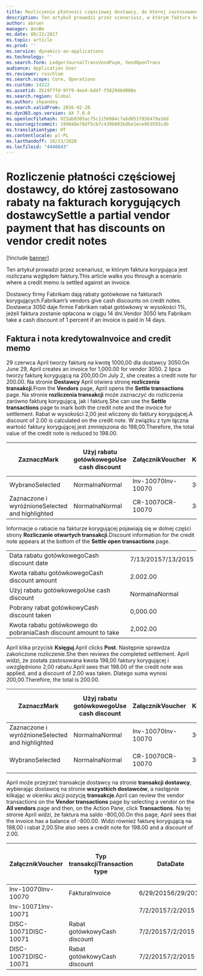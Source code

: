 ```yaml
---
title: Rozliczenie płatności częściowej dostawcy, do której zastosowano rabaty na fakturach korygujących dostawcy
description: Ten artykuł prowadzi przez scenariusz, w którym faktura korygująca jest rozliczana względem faktury.
author: abruer
manager: AnnBe
ms.date: 08/22/2017
ms.topic: article
ms.prod: ''
ms.service: dynamics-ax-applications
ms.technology: ''
ms.search.form: LedgerJournalTransVendPaym, VendOpenTrans
audience: Application User
ms.reviewer: roschlom
ms.search.scope: Core, Operations
ms.custom: 14222
ms.assetid: 2b19f7fd-9ff9-4ee4-bddf-f582946d008e
ms.search.region: Global
ms.author: shpandey
ms.search.validFrom: 2016-02-28
ms.dyn365.ops.version: AX 7.0.0
ms.openlocfilehash: 923ab0305ac75c1156984c7a6d051f036479a16d
ms.sourcegitcommit: 199848e78df5cb7c439b001bdbe1ece963593cdb
ms.translationtype: HT
ms.contentlocale: pl-PL
ms.lasthandoff: 10/13/2020
ms.locfileid: "4446643"
---
```

# <a name="settle-a-partial-vendor-payment-that-has-discounts-on-vendor-credit-notes"></a><span data-ttu-id="a236a-103">Rozliczenie płatności częściowej dostawcy, do której zastosowano rabaty na fakturach korygujących dostawcy</span><span class="sxs-lookup"><span data-stu-id="a236a-103">Settle a partial vendor payment that has discounts on vendor credit notes</span></span>

[!include [banner](../includes/banner.md)]

<span data-ttu-id="a236a-104">Ten artykuł prowadzi przez scenariusz, w którym faktura korygująca jest rozliczana względem faktury.</span><span class="sxs-lookup"><span data-stu-id="a236a-104">This article walks you through a scenario where a credit memo is settled against an invoice.</span></span>

<span data-ttu-id="a236a-105">Dostawcy firmy Fabrikam dają rabaty gotówkowe na fakturach korygujących.</span><span class="sxs-lookup"><span data-stu-id="a236a-105">Fabrikam’s vendors give cash discounts on credit notes.</span></span> <span data-ttu-id="a236a-106">Dostawca 3050 daje firmie Fabrikam rabat gotówkowy w wysokości 1%, jeżeli faktura zostanie opłacona w ciągu 14 dni.</span><span class="sxs-lookup"><span data-stu-id="a236a-106">Vendor 3050 lets Fabrikam take a cash discount of 1 percent if an invoice is paid in 14 days.</span></span>

## <a name="invoice-and-credit-memo"></a><span data-ttu-id="a236a-107">Faktura i nota kredytowa</span><span class="sxs-lookup"><span data-stu-id="a236a-107">Invoice and credit memo</span></span>
<span data-ttu-id="a236a-108">29 czerwca April tworzy fakturę na kwotę 1000,00 dla dostawcy 3050.</span><span class="sxs-lookup"><span data-stu-id="a236a-108">On June 29, April creates an invoice for 1,000.00 for vendor 3050.</span></span> <span data-ttu-id="a236a-109">2 lipca tworzy fakturę korygującą na 200,00.</span><span class="sxs-lookup"><span data-stu-id="a236a-109">On July 2, she creates a credit note for 200.00.</span></span> <span data-ttu-id="a236a-110">Na stronie **Dostawcy** April otwiera stronę **rozliczenia transakcji**.</span><span class="sxs-lookup"><span data-stu-id="a236a-110">From the **Vendors** page, April opens the **Settle transactions** page.</span></span> <span data-ttu-id="a236a-111">Na stronie **rozliczenia transakcji** może zaznaczyć do rozliczenia zarówno fakturę korygującą, jak i fakturę.</span><span class="sxs-lookup"><span data-stu-id="a236a-111">She can use the **Settle transactions** page to mark both the credit note and the invoice for settlement.</span></span> <span data-ttu-id="a236a-112">Rabat w wysokości 2,00 jest wliczony do faktury korygującej.</span><span class="sxs-lookup"><span data-stu-id="a236a-112">A discount of 2.00 is calculated on the credit note.</span></span> <span data-ttu-id="a236a-113">W związku z tym łączna wartość faktury korygującej jest zmniejszona do 198,00.</span><span class="sxs-lookup"><span data-stu-id="a236a-113">Therefore, the total value of the credit note is reduced to 198.00.</span></span>

| <span data-ttu-id="a236a-114">Zaznacz</span><span class="sxs-lookup"><span data-stu-id="a236a-114">Mark</span></span>                     | <span data-ttu-id="a236a-115">Użyj rabatu gotówkowego</span><span class="sxs-lookup"><span data-stu-id="a236a-115">Use cash discount</span></span> | <span data-ttu-id="a236a-116">Załącznik</span><span class="sxs-lookup"><span data-stu-id="a236a-116">Voucher</span></span>   | <span data-ttu-id="a236a-117">Konto</span><span class="sxs-lookup"><span data-stu-id="a236a-117">Account</span></span> | <span data-ttu-id="a236a-118">Data</span><span class="sxs-lookup"><span data-stu-id="a236a-118">Date</span></span>      | <span data-ttu-id="a236a-119">Data wymagalności</span><span class="sxs-lookup"><span data-stu-id="a236a-119">Due date</span></span>  | <span data-ttu-id="a236a-120">Faktura</span><span class="sxs-lookup"><span data-stu-id="a236a-120">Invoice</span></span> | <span data-ttu-id="a236a-121">Kwota w walucie transakcji</span><span class="sxs-lookup"><span data-stu-id="a236a-121">Amount in transaction currency</span></span> | <span data-ttu-id="a236a-122">Waluta</span><span class="sxs-lookup"><span data-stu-id="a236a-122">Currency</span></span> | <span data-ttu-id="a236a-123">Kwota do rozliczenia</span><span class="sxs-lookup"><span data-stu-id="a236a-123">Amount to settle</span></span> |
|--------------------------|-------------------|-----------|---------|-----------|-----------|---------|--------------------------------|----------|------------------|
| <span data-ttu-id="a236a-124">Wybrano</span><span class="sxs-lookup"><span data-stu-id="a236a-124">Selected</span></span>                 | <span data-ttu-id="a236a-125">Normalna</span><span class="sxs-lookup"><span data-stu-id="a236a-125">Normal</span></span>            | <span data-ttu-id="a236a-126">Inv-10070</span><span class="sxs-lookup"><span data-stu-id="a236a-126">Inv-10070</span></span> | <span data-ttu-id="a236a-127">3050</span><span class="sxs-lookup"><span data-stu-id="a236a-127">3050</span></span>    | <span data-ttu-id="a236a-128">6/29/2015</span><span class="sxs-lookup"><span data-stu-id="a236a-128">6/29/2015</span></span> | <span data-ttu-id="a236a-129">7/29/2015</span><span class="sxs-lookup"><span data-stu-id="a236a-129">7/29/2015</span></span> | <span data-ttu-id="a236a-130">10070</span><span class="sxs-lookup"><span data-stu-id="a236a-130">10070</span></span>   | <span data-ttu-id="a236a-131">-1000,00</span><span class="sxs-lookup"><span data-stu-id="a236a-131">-1,000.00</span></span>                      | <span data-ttu-id="a236a-132">USD</span><span class="sxs-lookup"><span data-stu-id="a236a-132">USD</span></span>      | <span data-ttu-id="a236a-133">-990,00</span><span class="sxs-lookup"><span data-stu-id="a236a-133">-990.00</span></span>          |
| <span data-ttu-id="a236a-134">Zaznaczone i wyróżnione</span><span class="sxs-lookup"><span data-stu-id="a236a-134">Selected and highlighted</span></span> | <span data-ttu-id="a236a-135">Normalna</span><span class="sxs-lookup"><span data-stu-id="a236a-135">Normal</span></span>            | <span data-ttu-id="a236a-136">CR-10070</span><span class="sxs-lookup"><span data-stu-id="a236a-136">CR-10070</span></span>  | <span data-ttu-id="a236a-137">3050</span><span class="sxs-lookup"><span data-stu-id="a236a-137">3050</span></span>    | <span data-ttu-id="a236a-138">7/2/2015</span><span class="sxs-lookup"><span data-stu-id="a236a-138">7/2/2015</span></span>  | <span data-ttu-id="a236a-139">7/29/2015</span><span class="sxs-lookup"><span data-stu-id="a236a-139">7/29/2015</span></span> |         | <span data-ttu-id="a236a-140">200,00</span><span class="sxs-lookup"><span data-stu-id="a236a-140">200.00</span></span>                         | <span data-ttu-id="a236a-141">USD</span><span class="sxs-lookup"><span data-stu-id="a236a-141">USD</span></span>      | <span data-ttu-id="a236a-142">198,00</span><span class="sxs-lookup"><span data-stu-id="a236a-142">198.00</span></span>           |

<span data-ttu-id="a236a-143">Informacje o rabacie na fakturze korygującej pojawiają się w dolnej części strony **Rozliczanie otwartych transakcji**.</span><span class="sxs-lookup"><span data-stu-id="a236a-143">Discount information for the credit note appears at the bottom of the **Settle open transactions** page.</span></span>

|                              |           |
|------------------------------|-----------|
| <span data-ttu-id="a236a-144">Data rabatu gotówkowego</span><span class="sxs-lookup"><span data-stu-id="a236a-144">Cash discount date</span></span>           | <span data-ttu-id="a236a-145">7/13/2015</span><span class="sxs-lookup"><span data-stu-id="a236a-145">7/13/2015</span></span> |
| <span data-ttu-id="a236a-146">Kwota rabatu gotówkowego</span><span class="sxs-lookup"><span data-stu-id="a236a-146">Cash discount amount</span></span>         | <span data-ttu-id="a236a-147">2.00</span><span class="sxs-lookup"><span data-stu-id="a236a-147">2.00</span></span>      |
| <span data-ttu-id="a236a-148">Użyj rabatu gotówkowego</span><span class="sxs-lookup"><span data-stu-id="a236a-148">Use cash discount</span></span>            | <span data-ttu-id="a236a-149">Normalna</span><span class="sxs-lookup"><span data-stu-id="a236a-149">Normal</span></span>    |
| <span data-ttu-id="a236a-150">Pobrany rabat gotówkowy</span><span class="sxs-lookup"><span data-stu-id="a236a-150">Cash discount taken</span></span>          | <span data-ttu-id="a236a-151">0,00</span><span class="sxs-lookup"><span data-stu-id="a236a-151">0.00</span></span>      |
| <span data-ttu-id="a236a-152">Kwota rabatu gotówkowego do pobrania</span><span class="sxs-lookup"><span data-stu-id="a236a-152">Cash discount amount to take</span></span> | <span data-ttu-id="a236a-153">2,00</span><span class="sxs-lookup"><span data-stu-id="a236a-153">2.00</span></span>      |

<span data-ttu-id="a236a-154">April klika przycisk **Księguj**.</span><span class="sxs-lookup"><span data-stu-id="a236a-154">April clicks **Post**.</span></span> <span data-ttu-id="a236a-155">Następnie sprawdza zakończone rozliczenie.</span><span class="sxs-lookup"><span data-stu-id="a236a-155">She then reviews the completed settlement.</span></span> <span data-ttu-id="a236a-156">April widzi, że została zastosowana kwota 198,00 faktury korygującej i uwzględniono 2,00 rabatu.</span><span class="sxs-lookup"><span data-stu-id="a236a-156">April sees that 198.00 of the credit note was applied, and a discount of 2.00 was taken.</span></span> <span data-ttu-id="a236a-157">Dlatego suma wynosi 200,00.</span><span class="sxs-lookup"><span data-stu-id="a236a-157">Therefore, the total is 200.00.</span></span>

| <span data-ttu-id="a236a-158">Zaznacz</span><span class="sxs-lookup"><span data-stu-id="a236a-158">Mark</span></span>                     | <span data-ttu-id="a236a-159">Użyj rabatu gotówkowego</span><span class="sxs-lookup"><span data-stu-id="a236a-159">Use cash discount</span></span> | <span data-ttu-id="a236a-160">Załącznik</span><span class="sxs-lookup"><span data-stu-id="a236a-160">Voucher</span></span>   | <span data-ttu-id="a236a-161">Konto</span><span class="sxs-lookup"><span data-stu-id="a236a-161">Account</span></span> | <span data-ttu-id="a236a-162">Data</span><span class="sxs-lookup"><span data-stu-id="a236a-162">Date</span></span>      | <span data-ttu-id="a236a-163">Data wymagalności</span><span class="sxs-lookup"><span data-stu-id="a236a-163">Due date</span></span>  | <span data-ttu-id="a236a-164">Faktura</span><span class="sxs-lookup"><span data-stu-id="a236a-164">Invoice</span></span>  | <span data-ttu-id="a236a-165">Kwota w walucie transakcji</span><span class="sxs-lookup"><span data-stu-id="a236a-165">Amount in transaction currency</span></span> | <span data-ttu-id="a236a-166">Waluta</span><span class="sxs-lookup"><span data-stu-id="a236a-166">Currency</span></span> | <span data-ttu-id="a236a-167">Kwota do rozliczenia</span><span class="sxs-lookup"><span data-stu-id="a236a-167">Amount to settle</span></span> |
|--------------------------|-------------------|-----------|---------|-----------|-----------|----------|--------------------------------|----------|------------------|
| <span data-ttu-id="a236a-168">Zaznaczone i wyróżnione</span><span class="sxs-lookup"><span data-stu-id="a236a-168">Selected and highlighted</span></span> | <span data-ttu-id="a236a-169">Normalna</span><span class="sxs-lookup"><span data-stu-id="a236a-169">Normal</span></span>            | <span data-ttu-id="a236a-170">Inv-10070</span><span class="sxs-lookup"><span data-stu-id="a236a-170">Inv-10070</span></span> | <span data-ttu-id="a236a-171">3050</span><span class="sxs-lookup"><span data-stu-id="a236a-171">3050</span></span>    | <span data-ttu-id="a236a-172">6/29/2015</span><span class="sxs-lookup"><span data-stu-id="a236a-172">6/29/2015</span></span> | <span data-ttu-id="a236a-173">7/29/2015</span><span class="sxs-lookup"><span data-stu-id="a236a-173">7/29/2015</span></span> | <span data-ttu-id="a236a-174">10070</span><span class="sxs-lookup"><span data-stu-id="a236a-174">10070</span></span>    | <span data-ttu-id="a236a-175">-1000,00</span><span class="sxs-lookup"><span data-stu-id="a236a-175">-1,000.00</span></span>                      | <span data-ttu-id="a236a-176">USD</span><span class="sxs-lookup"><span data-stu-id="a236a-176">USD</span></span>      | <span data-ttu-id="a236a-177">-200,00</span><span class="sxs-lookup"><span data-stu-id="a236a-177">-200.00</span></span>          |
| <span data-ttu-id="a236a-178">Wybrano</span><span class="sxs-lookup"><span data-stu-id="a236a-178">Selected</span></span>                 | <span data-ttu-id="a236a-179">Normalna</span><span class="sxs-lookup"><span data-stu-id="a236a-179">Normal</span></span>            | <span data-ttu-id="a236a-180">CR-10070</span><span class="sxs-lookup"><span data-stu-id="a236a-180">CR-10070</span></span>  | <span data-ttu-id="a236a-181">3050</span><span class="sxs-lookup"><span data-stu-id="a236a-181">3050</span></span>    | <span data-ttu-id="a236a-182">7/2/2015</span><span class="sxs-lookup"><span data-stu-id="a236a-182">7/2/2015</span></span>  | <span data-ttu-id="a236a-183">7/29/2015</span><span class="sxs-lookup"><span data-stu-id="a236a-183">7/29/2015</span></span> | <span data-ttu-id="a236a-184">CR-10070</span><span class="sxs-lookup"><span data-stu-id="a236a-184">CR-10070</span></span> | <span data-ttu-id="a236a-185">200,00</span><span class="sxs-lookup"><span data-stu-id="a236a-185">200.00</span></span>                         | <span data-ttu-id="a236a-186">USD</span><span class="sxs-lookup"><span data-stu-id="a236a-186">USD</span></span>      | <span data-ttu-id="a236a-187">198,00</span><span class="sxs-lookup"><span data-stu-id="a236a-187">198.00</span></span>           |

<span data-ttu-id="a236a-188">April może przejrzeć transakcje dostawcy na stronie **transakcji dostawcy**, wybierając dostawcę na stronie **wszystkich dostawców**, a następnie klikając w okienku akcji pozycję **transakcje**.</span><span class="sxs-lookup"><span data-stu-id="a236a-188">April can review the vendor transactions on the **Vendor transactions** page by selecting a vendor on the **All vendors** page and then, on the Action Pane, click **Transactions**.</span></span> <span data-ttu-id="a236a-189">Na tej stronie April widzi, że faktura ma saldo -800,00.</span><span class="sxs-lookup"><span data-stu-id="a236a-189">On this page, April sees that the invoice has a balance of -800.00.</span></span> <span data-ttu-id="a236a-190">Widzi również fakturę korygującą na 198,00 i rabat 2,00.</span><span class="sxs-lookup"><span data-stu-id="a236a-190">She also sees a credit note for 198.00 and a discount of 2.00.</span></span>

| <span data-ttu-id="a236a-191">Załącznik</span><span class="sxs-lookup"><span data-stu-id="a236a-191">Voucher</span></span>    | <span data-ttu-id="a236a-192">Typ transakcji</span><span class="sxs-lookup"><span data-stu-id="a236a-192">Transaction type</span></span> | <span data-ttu-id="a236a-193">Data</span><span class="sxs-lookup"><span data-stu-id="a236a-193">Date</span></span>      | <span data-ttu-id="a236a-194">Faktura</span><span class="sxs-lookup"><span data-stu-id="a236a-194">Invoice</span></span> | <span data-ttu-id="a236a-195">Kwota debetu w walucie transakcji</span><span class="sxs-lookup"><span data-stu-id="a236a-195">Amount in transaction currency debit</span></span> | <span data-ttu-id="a236a-196">Kwota kredytu w walucie transakcji</span><span class="sxs-lookup"><span data-stu-id="a236a-196">Amount in transaction currency credit</span></span> | <span data-ttu-id="a236a-197">Saldo</span><span class="sxs-lookup"><span data-stu-id="a236a-197">Balance</span></span> | <span data-ttu-id="a236a-198">Waluta</span><span class="sxs-lookup"><span data-stu-id="a236a-198">Currency</span></span> |
|------------|------------------|-----------|---------|--------------------------------------|---------------------------------------|---------|----------|
| <span data-ttu-id="a236a-199">Inv-10070</span><span class="sxs-lookup"><span data-stu-id="a236a-199">Inv-10070</span></span>  | <span data-ttu-id="a236a-200">Faktura</span><span class="sxs-lookup"><span data-stu-id="a236a-200">Invoice</span></span>          | <span data-ttu-id="a236a-201">6/29/2015</span><span class="sxs-lookup"><span data-stu-id="a236a-201">6/29/2015</span></span> | <span data-ttu-id="a236a-202">10070</span><span class="sxs-lookup"><span data-stu-id="a236a-202">10070</span></span>   |                                      | <span data-ttu-id="a236a-203">1000,00</span><span class="sxs-lookup"><span data-stu-id="a236a-203">1,000.00</span></span>                              | <span data-ttu-id="a236a-204">-800,00</span><span class="sxs-lookup"><span data-stu-id="a236a-204">-800.00</span></span> | <span data-ttu-id="a236a-205">USD</span><span class="sxs-lookup"><span data-stu-id="a236a-205">USD</span></span>      |
| <span data-ttu-id="a236a-206">Inv-10071</span><span class="sxs-lookup"><span data-stu-id="a236a-206">Inv-10071</span></span>  |                  | <span data-ttu-id="a236a-207">7/2/2015</span><span class="sxs-lookup"><span data-stu-id="a236a-207">7/2/2015</span></span>  | <span data-ttu-id="a236a-208">CR10071</span><span class="sxs-lookup"><span data-stu-id="a236a-208">CR10071</span></span> | <span data-ttu-id="a236a-209">200,00</span><span class="sxs-lookup"><span data-stu-id="a236a-209">200.00</span></span>                               |                                       | <span data-ttu-id="a236a-210">0,00</span><span class="sxs-lookup"><span data-stu-id="a236a-210">0.00</span></span>    | <span data-ttu-id="a236a-211">USD</span><span class="sxs-lookup"><span data-stu-id="a236a-211">USD</span></span>      |
| <span data-ttu-id="a236a-212">DISC-10071</span><span class="sxs-lookup"><span data-stu-id="a236a-212">DISC-10071</span></span> |  <span data-ttu-id="a236a-213">Rabat gotówkowy</span><span class="sxs-lookup"><span data-stu-id="a236a-213">Cash discount</span></span>   | <span data-ttu-id="a236a-214">7/2/2015</span><span class="sxs-lookup"><span data-stu-id="a236a-214">7/2/2015</span></span>  |         | <span data-ttu-id="a236a-215">2,00</span><span class="sxs-lookup"><span data-stu-id="a236a-215">2.00</span></span>                                 |                                       | <span data-ttu-id="a236a-216">0,00</span><span class="sxs-lookup"><span data-stu-id="a236a-216">0.00</span></span>    | <span data-ttu-id="a236a-217">USD</span><span class="sxs-lookup"><span data-stu-id="a236a-217">USD</span></span>      |
| <span data-ttu-id="a236a-218">DISC-10071</span><span class="sxs-lookup"><span data-stu-id="a236a-218">DISC-10071</span></span> |  <span data-ttu-id="a236a-219">Rabat gotówkowy</span><span class="sxs-lookup"><span data-stu-id="a236a-219">Cash discount</span></span>   | <span data-ttu-id="a236a-220">7/2/2015</span><span class="sxs-lookup"><span data-stu-id="a236a-220">7/2/2015</span></span>  |         |                                      | <span data-ttu-id="a236a-221">2,00</span><span class="sxs-lookup"><span data-stu-id="a236a-221">2.00</span></span>                                  | <span data-ttu-id="a236a-222">0,00</span><span class="sxs-lookup"><span data-stu-id="a236a-222">0.00</span></span>    | <span data-ttu-id="a236a-223">USD</span><span class="sxs-lookup"><span data-stu-id="a236a-223">USD</span></span>      |





